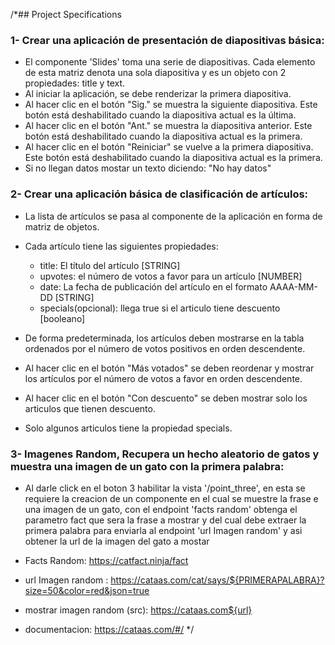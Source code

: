 /*## Project Specifications 

### 1- Crear una aplicación de presentación de diapositivas básica:

- El componente 'Slides' toma una serie de diapositivas. Cada elemento de esta matriz denota una sola diapositiva y es un objeto con 2 propiedades: title y text.
- Al iniciar la aplicación, se debe renderizar la primera diapositiva.
- Al hacer clic en el botón "Sig." se muestra la siguiente diapositiva. Este botón está deshabilitado cuando la diapositiva actual es la última.
- Al hacer clic en el botón "Ant." se muestra la diapositiva anterior. Este botón está deshabilitado cuando la diapositiva actual es la primera.
- Al hacer clic en el botón "Reiniciar" se vuelve a la primera diapositiva. Este botón está deshabilitado cuando la diapositiva actual es la primera.
- Si no llegan datos mostar un texto diciendo: "No hay datos"

### 2- Crear una aplicación básica de clasificación de artículos:

- La lista de artículos se pasa al componente de la aplicación en forma de matriz de objetos.
- Cada artículo tiene las siguientes propiedades:
  - title: El título del artículo [STRING]
  - upvotes: el número de votos a favor para un artículo [NUMBER]
  - date: La fecha de publicación del artículo en el formato AAAA-MM-DD [STRING]
  - specials(opcional): llega true si el articulo tiene descuento [booleano]

- De forma predeterminada, los artículos deben mostrarse en la tabla ordenados por el número de votos positivos en orden descendente.
- Al hacer clic en el botón "Más votados" se deben reordenar y mostrar los artículos por el número de votos a favor en orden descendente.
- Al hacer clic en el botón "Con descuento" se deben mostrar solo los articulos que tienen descuento.
- Solo algunos articulos tiene la propiedad specials.

### 3- Imagenes Random, Recupera un hecho aleatorio de gatos y muestra una imagen de un gato con la primera palabra:

- Al darle click en el boton 3 habilitar la vista '/point_three', en esta se requiere la creacion de un componente en el cual se muestre la frase e una imagen de un gato, con el endpoint 'facts random' obtenga  el parametro fact que sera la frase a mostrar y  del cual debe extraer la primera palabra para enviarla al endpoint 'url Imagen random' y asi obtener la url de la imagen del gato a mostar 

- Facts Random: https://catfact.ninja/fact
- url Imagen random : https://cataas.com/cat/says/${PRIMERAPALABRA}?size=50&color=red&json=true
- mostrar imagen random (src): https://cataas.com${url} 
- documentacion: https://cataas.com/#/
*/